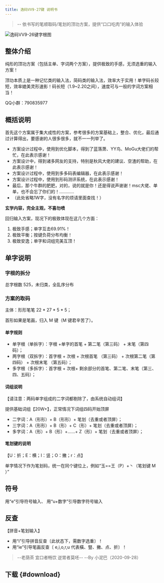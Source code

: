 ```yaml
---
title: 逸码VV9·27键 说明书
---
```

<script setup>
const urls = [
    [["vv9-27/yima-vv9-27-rime-20211115.7z", "Rime 配置文件.7z"]],
    [["vv9-27/yima-vv9-27-kbd.xlsx", "Excel 制作的字根图.xlsx"]],
    [
        ["vv9-27/yima-vv9-27-chaifen.7z", "拆分表.txt.7z"],
        ["vv9-27/yima-vv9-27-jisu-saimabiao-20211115.txt.7z", "极速赛码表.txt.7z"],
    ],
];
</script>

> -- 依书写的笔顺取码/笔划的顶功方案，提供“口口吃肉”的输入体验

![逸码VV9-26键字根图](/vv9-27/kbd.png)

## 整体介绍
纯形的顶功方案（包括主单、字词两个方案），提供极致的手感，无须选重的输入方案！

顶功本质上是一种记忆类的输入法，简码类的输入法，效率大于实用！单字码长较短，效率媲美灵形速影！码长短（1.9~2.20之间），速度可与一般的字词方案相当！

QQ小群：790835977

## 概括说明
首先这个方案属于集大成性的方案，参考很多的方案基础上，整合、优化，最后通过计算得出，要感谢的人很多很多，就不一一列举了。

- 方案设计过程中，使用到优化脚本，得到了蓝落萧、YY鸟、MoGu大佬们的帮忙，在此表示感谢！
- 方案设计中，得到诸多网友的支持，特别是秋风大佬的建议、空渣的帮助，在此表示感谢！
- 方案设计过程中，使用到多多码表编辑器，在此表示感谢！
- 方案设计过程中，使用到形码测评系统，在此表示感谢！
- 最后，那个牛群的肥肥，对的，说的就是你！还是得说声谢谢！msc大佬、单单，也不会忘了你们的！…………
- （此处省略1W字，没有名字的烦请里面查找！）

**玄学内容，完全主观，不喜勿喷**

回归输入方案，现况下的极致体现在这几个方面：
1. 极致手感；单字互击69.91%！
1. 极致平衡；按键负荷分布均衡！
1. 极致安逸；单字和词组完美互顶！


## 单字说明
### 字根的拆分
总字根数 525，未归类，全乱序分布
### 方案的取码
主体：形形笔笔 22 * 27 * 5 * 5；

首形如果是笔画，归入 M 键（M 键君辛苦了）。

#### 单字规则 
- 单字根（单拆字）：字根 +单字的首笔 + 第二笔（第三码） + 末笔（第四码）；
- 两字根（双拆字）：首字根 + 次根 + 次根首笔 （第三码） + 次根第二笔（第四码） + 次根末笔 （第五码）；
- 多字根（多拆字）：首字根 + 次根+ 剩余部分的首笔、第二笔、末笔（第三、四、五码）；

#### 词组说明
【请注意：两码单字组成的二字词都剔除了，由系统自动组词】

提供基础词组【20W+】，正常情况下词组四码开始顶屏

- 二字词：A（形形）+ B（形形）+ 笔划（去重或者顶屏）；
- 三字词：A（形形）+ B（形）+ C（形）+ 笔划（去重或者顶屏）；
- 多字词：A（形）+ B（形）+……+ Z（形）+ 笔划（去重或者顶屏）；

#### 笔划键的说明
【U：折；E：横；I：竖；O：撇；r：点】

单字情况下作为笔划码，统一在同个键位上，例如“玉==王（P）+丶（笔划键 M ）”


## 符号
用“e”引导符号输入、 用“u+数字”引导数字符号输入

## 反查
【拼音+笔划输入】

- 用“i”引导拼音反查〔此状态下，需数字选重〕！
- 用“ie”引导笔画反查〔 e,i,o,r,u 代表橫、豎、撇、点、折〕！

> --老荫茶 宜口者畅饮 逆胃者莫呸--
> --By 小泥巴（2020-09-28）

## 下载 {#download}
<Download :urls />